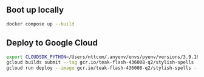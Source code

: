 ## Boot up locally
```sh
docker compose up --build
```

## Deploy to Google Cloud
```sh
export CLOUDSDK_PYTHON=/Users/nttcom/.anyenv/envs/pyenv/versions/3.9.10/bin/python3
gcloud builds submit --tag gcr.io/teak-flash-436008-q2/stylish-spells
gcloud run deploy --image gcr.io/teak-flash-436008-q2/stylish-spells --platform managed --region asia-northeast1 --set-env-vars REDISHOST=10.155.126.3,REDISPORT=6379
```